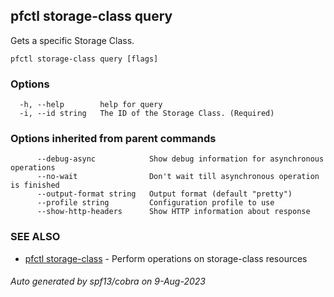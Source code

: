 ## pfctl storage-class query

Gets a specific Storage Class.

```
pfctl storage-class query [flags]
```

### Options

```
  -h, --help        help for query
  -i, --id string   The ID of the Storage Class. (Required)
```

### Options inherited from parent commands

```
      --debug-async            Show debug information for asynchronous operations
      --no-wait                Don't wait till asynchronous operation is finished
      --output-format string   Output format (default "pretty")
      --profile string         Configuration profile to use
      --show-http-headers      Show HTTP information about response
```

### SEE ALSO

* [pfctl storage-class](pfctl_storage-class.md)	 - Perform operations on storage-class resources

###### Auto generated by spf13/cobra on 9-Aug-2023
